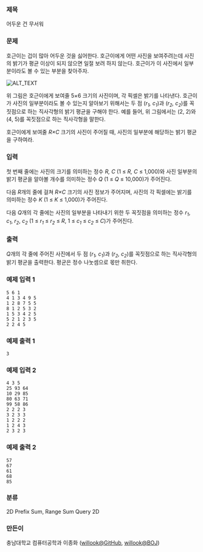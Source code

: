 ### 제목
어두운 건 무서워

### 문제
<p>호근이는 겁이 많아 어두운 것을 싫어한다. 호근이에게 어떤 사진을 보여주려는데 사진의 밝기가 평균 이상이 되지 않으면 일절 보려 하지 않는다. 호근이가 이 사진에서 일부분이라도 볼 수 있는 부분을 찾아주자.</p>

![ALT_TEXT](https://github.com/ISKU/2nd-Thinking-PC/blob/master/E/img/IMG_01.png)

<p>위 그림은 호근이에게 보여줄 5&times;6 크기의 사진이며, 각 픽셀은 밝기를 나타낸다. 호근이가 사진의 일부분이라도 볼 수 있는지 알아보기 위해서는 두 점 (<em>r<sub>1</sub>, c<sub>1</sub></em>)과 (<em>r<sub>2</sub>, c<sub>2</sub></em>)를 꼭짓점으로 하는 직사각형의 밝기 평균을 구해야 한다. 예를 들어, 위 그림에서는 (2, 2)와 (4, 5)를 꼭짓점으로 하는 직사각형을 말한다.</p>

<p>호근이에게 보여줄 <em>R&times;C</em> 크기의 사진이 주어질 때, 사진의 일부분에 해당하는 밝기 평균을 구하여라.</p>

### 입력
<p>첫 번째 줄에는 사진의 크기를 의미하는 정수 <em>R, C</em> (1 &le; <em>R, C</em> &le; 1,000)와 사진 일부분의 밝기 평균을 알아볼 개수를 의미하는 정수 <em>Q</em> (1 &le; <em>Q</em> &le; 10,000)가 주어진다.</p>

<p>다음 <em>R</em>개의 줄에 걸쳐 <em>R&times;C</em> 크기의 사진 정보가 주어지며, 사진의 각 픽셀에는 밝기를 의미하는 정수 <em>K</em> (1 &le; <em>K</em> &le; 1,000)가 주어진다.</p>

<p>다음 <em>Q</em>개의 각 줄에는 사진의 일부분을 나타내기 위한 두 꼭짓점을 의미하는 정수 <em>r<sub>1</sub></em>, <em>c<sub>1</sub></em>, <em>r<sub>2</sub></em>, <em>c<sub>2</sub></em> (1 &le; <em>r<sub>1</sub></em> &le; <em>r<sub>2</sub></em> &le; <em>R</em>, 1 &le; <em>c<sub>1</sub></em> &le; <em>c<sub>2</sub></em> &le; <em>C</em>)가 주어진다.</p>

### 출력
<p><em>Q</em>개의 각 줄에 주어진 사진에서 두 점 (<em>r<sub>1</sub>, c<sub>1</sub></em>)과 (<em>r<sub>2</sub>, c<sub>2</sub></em>)를 꼭짓점으로 하는 직사각형의 밝기 평균을 출력한다. 평균은 정수 나눗셈으로 몫만 취한다.</p>

### 예제 입력 1
```
5 6 1
4 1 3 4 9 5
1 2 8 7 5 5
8 1 2 5 3 2
1 5 3 4 2 5
5 2 1 2 3 5
2 2 4 5
```

### 예제 출력 1
```
3
```

### 예제 입력 2
```
4 3 5
25 93 64
10 29 85
80 63 71
99 58 86
2 2 2 3
3 2 3 3
1 2 2 2
1 2 4 3
2 3 2 3
```

### 예제 출력 2
```
57
67
61
68
85
```

### 분류
2D Prefix Sum, Range Sum Query 2D

### 만든이
충남대학교 컴퓨터공학과 이종화 ([willook@GitHub](https://github.com/willook), [willook@BOJ](https://www.acmicpc.net/user/willook))
